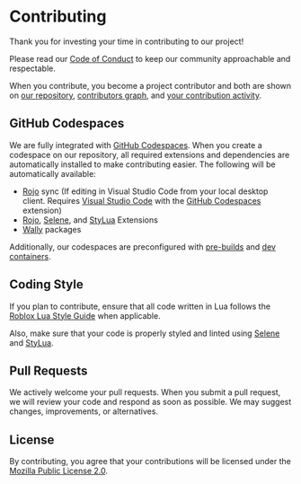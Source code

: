 # Contributing

Thank you for investing your time in contributing to our project!

Please read our [Code of Conduct](https://github.com/RyanLua/Satchel?tab=coc-ov-file) to keep our community approachable and respectable.

When you contribute, you become a project contributor and both are shown on [our repository](https://github.com/RyanLua/Satchel), [contributors graph](https://github.com/RyanLua/Satchel/graphs/contributors), and [your contribution activity](https://docs.github.com/en/account-and-profile/setting-up-and-managing-your-github-profile/managing-contribution-settings-on-your-profile/viewing-contributions-on-your-profile#contribution-activity).

## GitHub Codespaces

We are fully integrated with [GitHub Codespaces](https://docs.github.com/en/codespaces). When you create a codespace on our repository, all required extensions and dependencies are automatically installed to make contributing easier. The following will be automatically available:

* [Rojo](https://github.com/rojo-rbx/rojo) sync (If editing in Visual Studio Code from your local desktop client. Requires [Visual Studio Code](https://code.visualstudio.com/download/) with the [GitHub Codespaces](https://marketplace.visualstudio.com/items?itemName=GitHub.codespaces) extension)
* [Rojo](https://github.com/rojo-rbx/rojo), [Selene](https://github.com/Kampfkarren/selene), and [StyLua](https://github.com/JohnnyMorganz/StyLua) Extensions
* [Wally](https://github.com/UpliftGames/wally/) packages

Additionally, our codespaces are preconfigured with [pre-builds](https://docs.github.com/en/codespaces/prebuilding-your-codespaces/about-github-codespaces-prebuilds) and [dev containers](https://docs.github.com/en/codespaces/setting-up-your-project-for-codespaces/adding-a-dev-container-configuration/introduction-to-dev-containers).

## Coding Style

If you plan to contribute, ensure that all code written in Lua follows the [Roblox Lua Style Guide](https://roblox.github.io/lua-style-guide/) when applicable.

Also, make sure that your code is properly styled and linted using [Selene](https://github.com/Kampfkarren/selene) and [StyLua](https://github.com/JohnnyMorganz/StyLua).

## Pull Requests

We actively welcome your pull requests. When you submit a pull request, we will review your code and respond as soon as possible. We may suggest changes, improvements, or alternatives.

## License

By contributing, you agree that your contributions will be licensed under the [Mozilla Public License 2.0](http://mozilla.org/MPL/2.0/).
